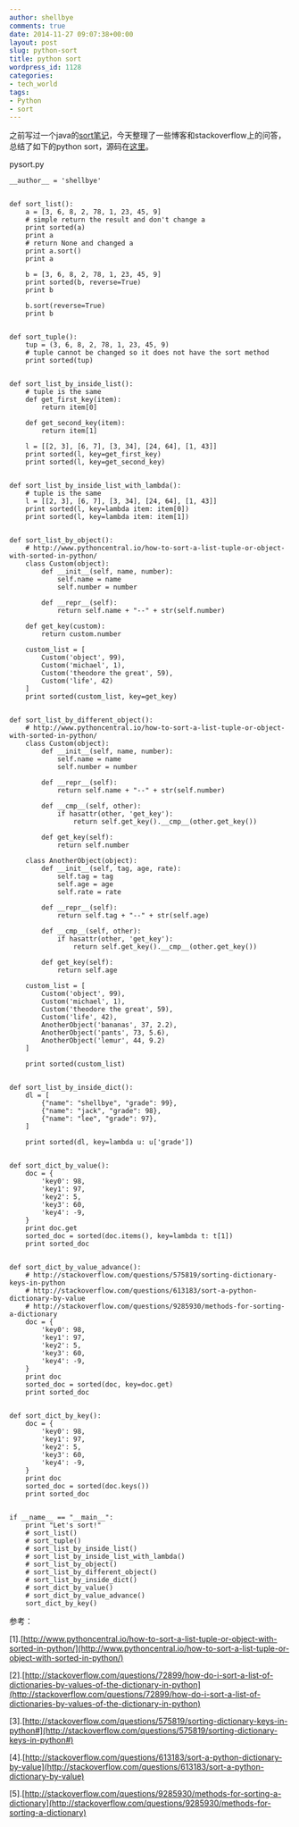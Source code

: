 ```yaml
---
author: shellbye
comments: true
date: 2014-11-27 09:07:38+00:00
layout: post
slug: python-sort
title: python sort
wordpress_id: 1128
categories:
- tech_world
tags:
- Python
- sort
---
```


之前写过一个java的[sort笔记](http://www.shellbye.com/blog/%e6%8a%80%e6%9c%af%e4%b8%96%e7%95%8c/java-object-sort/)，今天整理了一些博客和stackoverflow上的问答，总结了如下的python sort，源码在[这里](https://github.com/Shellbye/Core_Python_Programming/blob/master/pysort/views.py)。

pysort.py

    
    __author__ = 'shellbye'
    
    
    def sort_list():
        a = [3, 6, 8, 2, 78, 1, 23, 45, 9]
        # simple return the result and don't change a
        print sorted(a)
        print a
        # return None and changed a
        print a.sort()
        print a
    
        b = [3, 6, 8, 2, 78, 1, 23, 45, 9]
        print sorted(b, reverse=True)
        print b
    
        b.sort(reverse=True)
        print b
    
    
    def sort_tuple():
        tup = (3, 6, 8, 2, 78, 1, 23, 45, 9)
        # tuple cannot be changed so it does not have the sort method
        print sorted(tup)
    
    
    def sort_list_by_inside_list():
        # tuple is the same
        def get_first_key(item):
            return item[0]
    
        def get_second_key(item):
            return item[1]
    
        l = [[2, 3], [6, 7], [3, 34], [24, 64], [1, 43]]
        print sorted(l, key=get_first_key)
        print sorted(l, key=get_second_key)
    
    
    def sort_list_by_inside_list_with_lambda():
        # tuple is the same
        l = [[2, 3], [6, 7], [3, 34], [24, 64], [1, 43]]
        print sorted(l, key=lambda item: item[0])
        print sorted(l, key=lambda item: item[1])
    
    
    def sort_list_by_object():
        # http://www.pythoncentral.io/how-to-sort-a-list-tuple-or-object-with-sorted-in-python/
        class Custom(object):
            def __init__(self, name, number):
                self.name = name
                self.number = number
    
            def __repr__(self):
                return self.name + "--" + str(self.number)
    
        def get_key(custom):
            return custom.number
    
        custom_list = [
            Custom('object', 99),
            Custom('michael', 1),
            Custom('theodore the great', 59),
            Custom('life', 42)
        ]
        print sorted(custom_list, key=get_key)
    
    
    def sort_list_by_different_object():
        # http://www.pythoncentral.io/how-to-sort-a-list-tuple-or-object-with-sorted-in-python/
        class Custom(object):
            def __init__(self, name, number):
                self.name = name
                self.number = number
    
            def __repr__(self):
                return self.name + "--" + str(self.number)
    
            def __cmp__(self, other):
                if hasattr(other, 'get_key'):
                    return self.get_key().__cmp__(other.get_key())
    
            def get_key(self):
                return self.number
    
        class AnotherObject(object):
            def __init__(self, tag, age, rate):
                self.tag = tag
                self.age = age
                self.rate = rate
    
            def __repr__(self):
                return self.tag + "--" + str(self.age)
    
            def __cmp__(self, other):
                if hasattr(other, 'get_key'):
                    return self.get_key().__cmp__(other.get_key())
    
            def get_key(self):
                return self.age
    
        custom_list = [
            Custom('object', 99),
            Custom('michael', 1),
            Custom('theodore the great', 59),
            Custom('life', 42),
            AnotherObject('bananas', 37, 2.2),
            AnotherObject('pants', 73, 5.6),
            AnotherObject('lemur', 44, 9.2)
        ]
    
        print sorted(custom_list)
    
    
    def sort_list_by_inside_dict():
        dl = [
            {"name": "shellbye", "grade": 99},
            {"name": "jack", "grade": 98},
            {"name": "lee", "grade": 97},
        ]
    
        print sorted(dl, key=lambda u: u['grade'])
    
    
    def sort_dict_by_value():
        doc = {
            'key0': 98,
            'key1': 97,
            'key2': 5,
            'key3': 60,
            'key4': -9,
        }
        print doc.get
        sorted_doc = sorted(doc.items(), key=lambda t: t[1])
        print sorted_doc
    
    
    def sort_dict_by_value_advance():
        # http://stackoverflow.com/questions/575819/sorting-dictionary-keys-in-python
        # http://stackoverflow.com/questions/613183/sort-a-python-dictionary-by-value
        # http://stackoverflow.com/questions/9285930/methods-for-sorting-a-dictionary
        doc = {
            'key0': 98,
            'key1': 97,
            'key2': 5,
            'key3': 60,
            'key4': -9,
        }
        print doc
        sorted_doc = sorted(doc, key=doc.get)
        print sorted_doc
    
    
    def sort_dict_by_key():
        doc = {
            'key0': 98,
            'key1': 97,
            'key2': 5,
            'key3': 60,
            'key4': -9,
        }
        print doc
        sorted_doc = sorted(doc.keys())
        print sorted_doc
    
    
    if __name__ == "__main__":
        print "Let's sort!"
        # sort_list()
        # sort_tuple()
        # sort_list_by_inside_list()
        # sort_list_by_inside_list_with_lambda()
        # sort_list_by_object()
        # sort_list_by_different_object()
        # sort_list_by_inside_dict()
        # sort_dict_by_value()
        # sort_dict_by_value_advance()
        sort_dict_by_key()



参考：

[1].[http://www.pythoncentral.io/how-to-sort-a-list-tuple-or-object-with-sorted-in-python/](http://www.pythoncentral.io/how-to-sort-a-list-tuple-or-object-with-sorted-in-python/)

[2].[http://stackoverflow.com/questions/72899/how-do-i-sort-a-list-of-dictionaries-by-values-of-the-dictionary-in-python](http://stackoverflow.com/questions/72899/how-do-i-sort-a-list-of-dictionaries-by-values-of-the-dictionary-in-python)

[3].[http://stackoverflow.com/questions/575819/sorting-dictionary-keys-in-python#](http://stackoverflow.com/questions/575819/sorting-dictionary-keys-in-python#)

[4].[http://stackoverflow.com/questions/613183/sort-a-python-dictionary-by-value](http://stackoverflow.com/questions/613183/sort-a-python-dictionary-by-value)

[5].[http://stackoverflow.com/questions/9285930/methods-for-sorting-a-dictionary](http://stackoverflow.com/questions/9285930/methods-for-sorting-a-dictionary)
